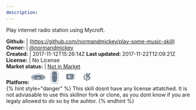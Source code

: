 ```yaml
---
description: 
---
```

Play internet radio station using Mycroft.

**Github:** | (https://github.com/normandmickey/play-some-music-skill)  
**Owner:** | [@normandmickey](https://github.com/normandmickey)  
**Created:** | 2017-11-12T15:26:14Z  **Last updated:** 2017-11-22T12:09:21Z  
**License:** | No License  
**Market status:** | [Not in Market](https://market.mycroft.ai/skill/)  
**Platform:**   ![](.gitbook/assets/mark-1-icon.png)  ![](.gitbook/assets/mark-2-icon.png)  ![](.gitbook/assets/picroft-icon.png)  ![](.gitbook/assets/kde.png)   
{% hint style="danger" %}
This skill dosnt have any license attatched. It is not adviasable to use this skillnor fork or clone, as you dont know if you are legaly allowed to do so by the auhtor.
{% endhint %}
